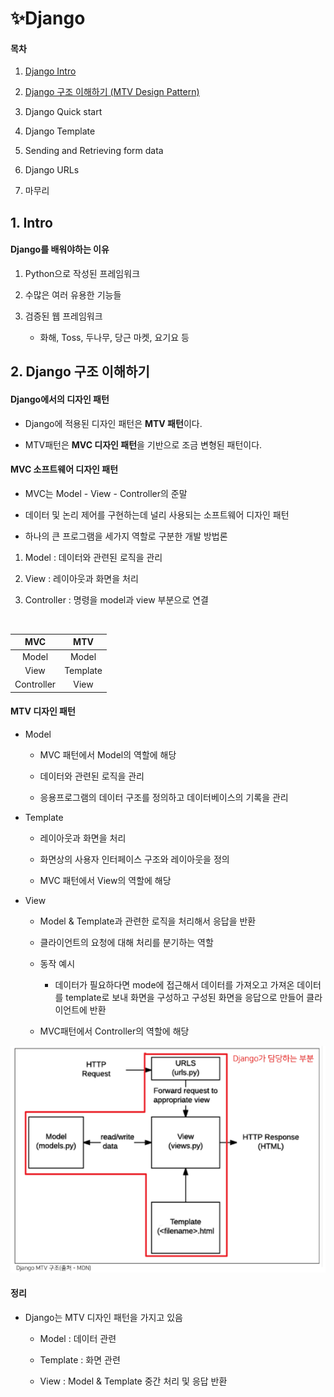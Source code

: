 # :sparkles:Django

#### 목차

1. [Django Intro](#1-Intro)

2. [Django 구조 이해하기 (MTV Design Pattern)](#2-Django-구조-이해하기)

3. Django Quick start

4. Django Template

5. Sending and Retrieving form data

6. Django URLs

7. 마무리



## 1. Intro

#### Django를 배워야하는 이유

1. Python으로 작성된 프레임워크

2. 수많은 여러 유용한 기능들

3. 검증된 웹 프레임워크
   
   - 화해, Toss, 두나무, 당근 마켓, 요기요 등



## 2. Django 구조 이해하기

#### Django에서의 디자인 패턴

- Django에 적용된 디자인 패턴은 **MTV 패턴**이다.

- MTV패턴은 **MVC 디자인 패턴**을 기반으로 조금 변형된 패턴이다.
  
  

#### MVC 소프트웨어 디자인 패턴

- MVC는 Model - View - Controller의 준말

- 데이터 및 논리 제어를 구현하는데 널리 사용되는 소프트웨어 디자인 패턴

- 하나의 큰 프로그램을 세가지 역할로 구분한 개발 방법론



1. Model : 데이터와 관련된 로직을 관리

2. View : 레이아웃과 화면을 처리

3. Controller : 명령을 model과 view 부분으로 연결

    

| MVC        | MTV      |
|:----------:|:--------:|
| Model      | Model    |
| View       | Template |
| Controller | View     |



#### MTV 디자인 패턴

- Model
  
  - MVC 패턴에서 Model의 역할에 해당
  
  - 데이터와 관련된 로직을 관리
  
  - 응용프로그램의 데이터 구조를 정의하고 데이터베이스의 기록을 관리

- Template
  
  - 레이아웃과 화면을 처리
  
  - 화면상의 사용자 인터페이스 구조와 레이아웃을 정의
  
  - MVC 패턴에서 View의 역할에 해당

- View
  
  - Model & Template과 관련한 로직을 처리해서 응답을 반환
  
  - 클라이언트의 요청에 대해 처리를 분기하는 역할
  
  - 동작 예시
    
    - 데이터가 필요하다면 mode에 접근해서 데이터를 가져오고 가져온 데이터를 template로 보내 화면을 구성하고 구성된 화면을 응답으로 만들어 클라이언트에 반환
  
  - MVC패턴에서 Controller의 역할에 해당

<img src="Django_01_assets/2022-08-30-09-49-38-image.png" title="" alt="" data-align="center">



#### 정리

- Django는 MTV 디자인 패턴을 가지고 있음
  
  - Model : 데이터 관련
  
  - Template : 화면 관련
  
  - View : Model & Template 중간 처리 및 응답 반환
